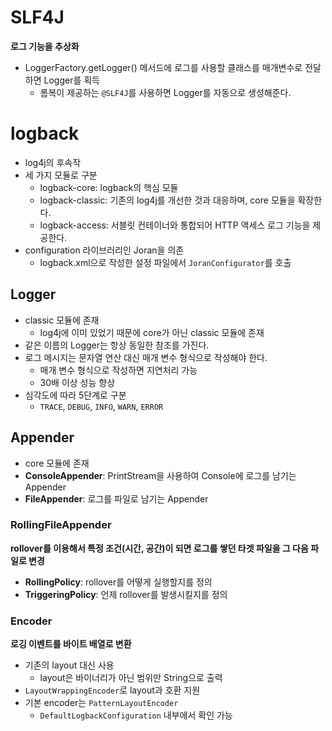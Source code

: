 # SLF4J

**로그 기능을 추상화**

* LoggerFactory.getLogger() 메서드에 로그를 사용할 클래스를 매개변수로 전달하면 Logger를 획득
  * 롬복이 제공하는 `@SLF4J`를 사용하면 Logger를 자동으로 생성해준다.

# logback

* log4j의 후속작
* 세 가지 모듈로 구분
  * logback-core: logback의 핵심 모듈
  * logback-classic: 기존의 log4j를 개선한 것과 대응하며, core 모듈을 확장한다.
  * logback-access: 서블릿 컨테이너와 통합되어 HTTP 액세스 로그 기능을 제공한다.
* configuration 라이브러리인 Joran을 의존
  * logback.xml으로 작성한 설정 파일에서 `JoranConfigurator`를 호출

## Logger

* classic 모듈에 존재
  * log4j에 이미 있었기 때문에 core가 아닌 classic 모듈에 존재
* 같은 이름의 Logger는 항상 동일한 참조를 가진다.
* 로그 메시지는 문자열 연산 대신 매개 변수 형식으로 작성해야 한다.
  * 매개 변수 형식으로 작성하면 지연처리 가능 
  * 30배 이상 성능 향상
* 심각도에 따라 5단계로 구분
  * `TRACE`, `DEBUG`, `INFO`, `WARN`, `ERROR`

## Appender

* core 모듈에 존재
* **ConsoleAppender**: PrintStream을 사용하여 Console에 로그를 남기는 Appender
* **FileAppender**: 로그를 파일로 남기는 Appender

### RollingFileAppender
**rollover를 이용해서 특정 조건(시간, 공간)이 되면 로그를 쌓던 타겟 파일을 그 다음 파일로 변경**

  * **RollingPolicy**: rollover를 어떻게 실행할지를 정의
  * **TriggeringPolicy**: 언제 rollover를 발생시킬지를 정의

### Encoder

**로깅 이벤트를 바이트 배열로 변환**

* 기존의 layout 대신 사용
  * layout은 바이너리가 아닌 범위만 String으로 출력
* `LayoutWrappingEncoder`로 layout과 호환 지원
* 기본 encoder는 `PatternLayoutEncoder`
  * `DefaultLogbackConfiguration` 내부에서 확인 가능